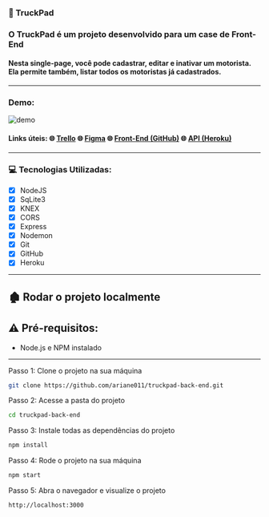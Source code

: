 ### :truck: TruckPad

### O TruckPad é um projeto desenvolvido para um case de Front-End

#### Nesta single-page, você pode cadastrar, editar e inativar um motorista. Ela permite também, listar todos os motoristas já cadastrados.

****

### Demo:

![demo](./src/assets/gifs/demo.gif)


#### Links úteis: :globe_with_meridians: [Trello](https://trello.com/b/HzSI5fHT/truckpad) :globe_with_meridians: [Figma](https://www.figma.com/file/T8In04Q69Aqp7bpZktriCW/TruckPad?node-id=0%3A1) :globe_with_meridians: [Front-End (GitHub)](https://github.com/ariane011/truckpad-front-end) :globe_with_meridians: [API (Heroku)](https://truckpad.herokuapp.com/motoristas)

****

### :computer: Tecnologias Utilizadas:
 
- [x] NodeJS
- [x] SqLite3
- [x] KNEX
- [x] CORS
- [x] Express
- [x] Nodemon
- [x] Git
- [x] GitHub
- [x] Heroku

****

## :derelict_house: Rodar o projeto localmente

## ⚠️ Pré-requisitos: 

- Node.js e NPM instalado

****

Passo 1: Clone o projeto na sua máquina

```sh
git clone https://github.com/ariane011/truckpad-back-end.git
```
Passo 2: Acesse a pasta do projeto

```sh
cd truckpad-back-end
```

Passo 3: Instale todas as dependências do projeto

```sh
npm install
```

Passo 4: Rode o projeto na sua máquina

```sh
npm start
```

Passo 5: Abra o navegador e visualize o projeto

```sh
http://localhost:3000
